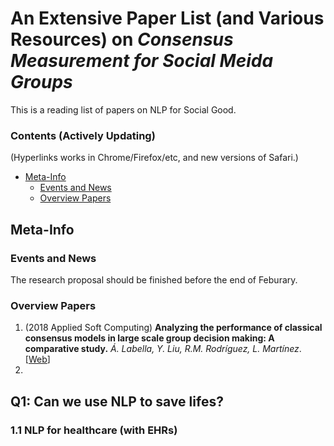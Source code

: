 # An Extensive Paper List (and Various Resources) on *Consensus Measurement for Social Meida Groups*

This is a reading list of papers on NLP for Social Good.

### Contents (Actively Updating)

(Hyperlinks works in Chrome/Firefox/etc, and new versions of Safari.)

- [Meta-Info](https://github.com/guocheng-feng/Consensus-Reference/blob/main/README.md#meta-info)
  - [Events and News](https://github.com/guocheng-feng/Consensus-Reference/blob/main/README.md#events-and-news)
  - [Overview Papers](https://github.com/guocheng-feng/Consensus-Reference/blob/main/README.md#overview-papers)

## Meta-Info

### Events and News
The research proposal should be finished before the end of Feburary.
### Overview Papers

1. (2018 Applied Soft Computing) **Analyzing the performance of classical consensus models in large scale group decision making: A comparative study.**
   _Á. Labella, Y. Liu, R.M. Rodríguez, L. Martínez_.[[Web](https://www.sciencedirect.com/science/article/abs/pii/S1568494617303101)]
2. 
## Q1: Can we use NLP to **save** lifes?

### 1.1 NLP for healthcare (with EHRs)
